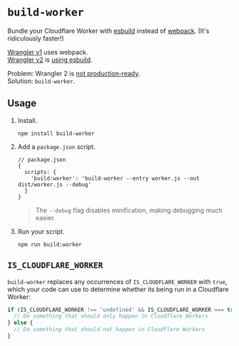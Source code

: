 # `build-worker`

Bundle your Cloudflare Worker with [esbuild](https://esbuild.github.io/) instead of [webpack](https://webpack.js.org/). (It's ridiculously faster!)

[Wrangler v1](https://github.com/cloudflare/wrangler) uses webpack.
<br/>
[Wrangler v2](https://github.com/cloudflare/wrangler2) is [using esbuild](https://github.com/cloudflare/wrangler/issues/2158#issuecomment-995914059).

Problem: Wrangler 2 is [not production-ready](https://github.com/cloudflare/wrangler2#readme).
<br/>
Solution: `build-worker`.

## Usage

1. Install.
   ```
   npm install build-worker
   ```
2. Add a `package.json` script.
   ```json5
   // package.json
   {
     scripts: {
       'build:worker': 'build-worker --entry worker.js --out dist/worker.js --debug'
     }
   }
   ```
   > The `--debug` flag disables minification, making debugging much easier.
3. Run your script.
   ```shell
   npm run build:worker
   ```

## `IS_CLOUDFLARE_WORKER`

`build-worker` replaces any occurrences of `IS_CLOUDFLARE_WORKER` with `true`, which your code can use to determine whether its being run in a Cloudflare Worker:

```js
if (IS_CLOUDFLARE_WORKER !== 'undefined' && IS_CLOUDFLARE_WORKER === true) {
  // Do something that should only happen in Cloudflare Workers
} else {
  // Do something that should not happen in Cloudflare Workers
}
```

